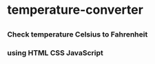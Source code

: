 <h1>temperature-converter<h2/>

<h3>Check temperature Celsius to Fahrenheit <h3/>

<h3>using HTML CSS JavaScript <h3/>
